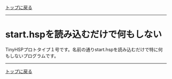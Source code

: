 [トップに戻る](https://github.com/dolphilia/tinyhsp)

---

# start.hspを読み込むだけで何もしない

TinyHSPプロトタイプ１号です。名前の通りstart.hspを読み込むだけで特に何もしないプログラムです。

---

[トップに戻る](https://github.com/dolphilia/tinyhsp)